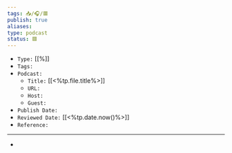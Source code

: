 ```yaml
---
tags: 📥️/🎧️/🟥️
publish: true
aliases: 
type: podcast
status: 🟥️
---
```


- `Type:` [[%]]
- `Tags:` 
- `Podcast:` 
	- `Title:` [[<%tp.file.title%>]]
	- `URL:` 
	- `Host:` 
	- `Guest:` 
- `Publish Date:` 
- `Reviewed Date:` [[<%tp.date.now()%>]]
- `Reference:` 

---

- 
